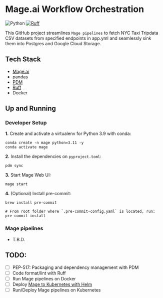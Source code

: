 # Mage.ai Workflow Orchestration

![Python](https://img.shields.io/badge/Python-3.10%20|%203.11-3776AB.svg?style=flat&logo=python&logoColor=white)
[![Ruff](https://img.shields.io/endpoint?url=https://raw.githubusercontent.com/astral-sh/ruff/main/assets/badge/v2.json)](https://github.com/astral-sh/ruff)

This GitHub project streamlines `Mage pipelines` to fetch NYC Taxi Tripdata CSV datasets from specified endpoints in app.yml and seamlessly sink them into Postgres and Google Cloud Storage.


## Tech Stack
- [Mage.ai](https://docs.mage.ai/getting-started/setup)
- pandas
- [PDM](https://pdm-project.org/latest/#installation)
- [Ruff](https://github.com/astral-sh/ruff)
- Docker


## Up and Running

### Developer Setup

**1.** Create and activate a virtualenv for Python 3.9 with conda:
```shell
conda create -n mage python=3.11 -y
conda activate mage
```

**2.** Install the dependencies on `pyproject.toml`:
```shell
pdm sync
```

**3.** Start Mage Web UI:
```shell
mage start
```


**4.** (Optional) Install pre-commit:
```shell
brew install pre-commit

# From root folder where `.pre-commit-config.yaml` is located, run:
pre-commit install
```


### Mage pipelines

- T.B.D.


## TODO:
- [ ] PEP-517: Packaging and dependency management with PDM
- [ ] Code format/lint with Ruff
- [ ] Run Mage pipelines on Docker
- [ ] Deploy [Mage to Kubernetes with Helm](https://docs.mage.ai/production/deploying-to-cloud/using-helm)
- [ ] Run/Deploy Mage pipelines on Kubernetes
